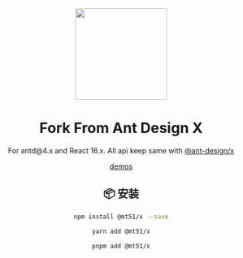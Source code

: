 <div align="center"><a name="readme-top"></a>

<img height="180" src="https://mdn.alipayobjects.com/huamei_iwk9zp/afts/img/A*eco6RrQhxbMAAAAAAAAAAAAADgCCAQ/original">

<h1>Fork From Ant Design X</h1>
<p>For antd@4.x and React 16.x. All api keep same with <a href="https://github.com/ant-design/x">@ant-design/x</a></p>

[demos](https://x2-4it1-n7n777b4d-mt51s-projects.vercel.app/?path=/docs/example-base--docs)

## 📦 安装

```bash
npm install @mt51/x --save
```

```bash
yarn add @mt51/x
```

```bash
pnpm add @mt51/x
```
